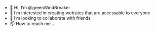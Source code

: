 - 👋 Hi, I’m @greenWindBreaker
- 👀 I’m interested in creating websites that are accessable to everyone
- 💞️ I’m looking to collaborate with friends
- 📫 How to reach me ... 

<!---
greenWindBreaker/greenWindBreaker is a ✨ special ✨ repository because its `README.md` (this file) appears on your GitHub profile.
You can click the Preview link to take a look at your changes.
--->
